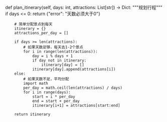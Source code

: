 def plan_itinerary(self, days: int, attractions: List[str]) -> Dict:
        """规划行程"""
        if days <= 0:
            return {"error": "天数必须大于0"}
        
        # 简单分配景点到每天
        itinerary = {}
        attractions_per_day = []
        
        if days >= len(attractions):
            # 如果天数足够，每天去1-2个景点
            for i in range(len(attractions)):
                day = i % days + 1
                if day not in itinerary:
                    itinerary[day] = []
                itinerary[day].append(attractions[i])
        else:
            # 如果天数不足，平均分配
            import math
            per_day = math.ceil(len(attractions) / days)
            for i in range(days):
                start = i * per_day
                end = start + per_day
                itinerary[i+1] = attractions[start:end]
        
        return itinerary
